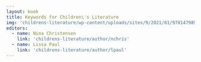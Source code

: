 ```yaml
---
layout: book
title: Keywords for Children\'s Literature
img: 'childrens-literature/wp-content/uploads/sites/9/2021/01/9781479899678.jpg'
editors:
  - name: Nina Christensen
    link: 'childrens-literature/author/nchris'
  - name: Lissa Paul
    link: 'childrens-literature/author/lpaul'
---
```

